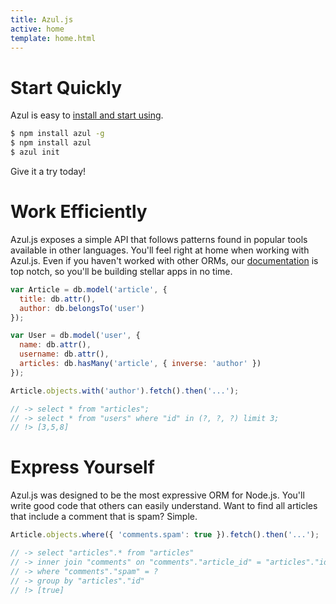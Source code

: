 ```yaml
---
title: Azul.js
active: home
template: home.html
---
```


# Start Quickly

Azul is easy to [install and start using][azul-getting-started].

```bash
$ npm install azul -g
$ npm install azul
$ azul init
```

Give it a try today!

# Work Efficiently

Azul.js exposes a simple API that follows patterns found in popular tools
available in other languages. You'll feel right at home when working with
Azul.js. Even if you haven't worked with other ORMs, our
[documentation][azul-getting-started] is top notch, so you'll be building
stellar apps in no time.

```js
var Article = db.model('article', {
  title: db.attr(),
  author: db.belongsTo('user')
});

var User = db.model('user', {
  name: db.attr(),
  username: db.attr(),
  articles: db.hasMany('article', { inverse: 'author' })
});

Article.objects.with('author').fetch().then('...');

// -> select * from "articles";
// -> select * from "users" where "id" in (?, ?, ?) limit 3;
// !> [3,5,8]
```

# Express Yourself

Azul.js was designed to be the most expressive ORM for Node.js. You'll write
good code that others can easily understand. Want to find all articles that
include a comment that is spam? Simple.

```js
Article.objects.where({ 'comments.spam': true }).fetch().then('...');

// -> select "articles".* from "articles"
// -> inner join "comments" on "comments"."article_id" = "articles"."id"
// -> where "comments"."spam" = ?
// -> group by "articles"."id"
// !> [true]
```

[azul-getting-started]: /getting-started.html
